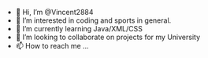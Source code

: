 - 👋 Hi, I’m @Vincent2884
- 👀 I’m interested in coding and sports in general.
- 🌱 I’m currently learning Java/XML/CSS
- 💞️ I’m looking to collaborate on projects for my University
- 📫 How to reach me ...

<!---
Vincent2884/Vincent2884 is a ✨ special ✨ repository because its `README.md` (this file) appears on your GitHub profile.
You can click the Preview link to take a look at your changes.
--->
